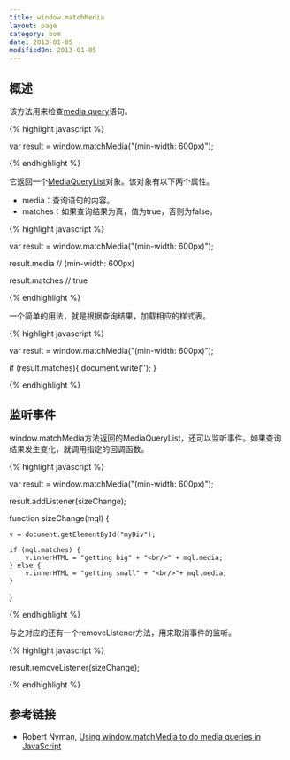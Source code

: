 ```yaml
---
title: window.matchMedia
layout: page
category: bom
date: 2013-01-05
modifiedOn: 2013-01-05
---
```


## 概述

该方法用来检查[media query](https://developer.mozilla.org/en-US/docs/DOM/Using_media_queries_from_code)语句。

{% highlight javascript %}

var result = window.matchMedia("(min-width: 600px)");

{% endhighlight %}

它返回一个[MediaQueryList](https://developer.mozilla.org/en-US/docs/DOM/MediaQueryList)对象。该对象有以下两个属性。

- media：查询语句的内容。
- matches：如果查询结果为真，值为true，否则为false。

{% highlight javascript %}

var result = window.matchMedia("(min-width: 600px)");

result.media
// (min-width: 600px)

result.matches
// true

{% endhighlight %}

一个简单的用法，就是根据查询结果，加载相应的样式表。

{% highlight javascript %}

var result = window.matchMedia("(min-width: 600px)");

if (result.matches){
  document.write('<link rel="stylesheet" 
                  href="small.css">');
}

{% endhighlight %}

## 监听事件

window.matchMedia方法返回的MediaQueryList，还可以监听事件。如果查询结果发生变化，就调用指定的回调函数。

{% highlight javascript %}

var result = window.matchMedia("(min-width: 600px)");

result.addListener(sizeChange);

function sizeChange(mql) {

	v = document.getElementById("myDiv");

    if (mql.matches) {
        v.innerHTML = "getting big" + "<br/>" + mql.media;
    } else {
        v.innerHTML = "getting small" + "<br/>"+ mql.media;
    }

}

{% endhighlight %}

与之对应的还有一个removeListener方法，用来取消事件的监听。

{% highlight javascript %}

result.removeListener(sizeChange);

{% endhighlight %}

## 参考链接

-  Robert Nyman, [Using window.matchMedia to do media queries in JavaScript](https://hacks.mozilla.org/2012/06/using-window-matchmedia-to-do-media-queries-in-javascript/)
